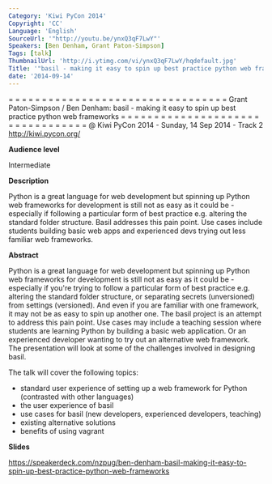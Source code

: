 ```yaml
---
Category: 'Kiwi PyCon 2014'
Copyright: 'CC'
Language: 'English'
SourceUrl: '"http://youtu.be/ynxQ3qF7LwY"'
Speakers: [Ben Denham, Grant Paton-Simpson]
Tags: [talk]
ThumbnailUrl: 'http://i.ytimg.com/vi/ynxQ3qF7LwY/hqdefault.jpg'
Title: '"basil - making it easy to spin up best practice python web frameworks"'
date: '2014-09-14'
---
```

= = = = = = = = = = = = = = = = = = = = = = = = = = = = = = = = = 
Grant Paton-Simpson / Ben Denham:
basil - making it easy to spin up best practice python web frameworks
= = = = = = = = = = = = = = = = = = = = = = = = = = = = = = = = = 
@ Kiwi PyCon 2014 - Sunday, 14 Sep 2014 - Track 2
http://kiwi.pycon.org/

**Audience level**

Intermediate

**Description**

Python is a great language for web development but spinning up Python web frameworks for development is still not as easy as it could be - especially if following a particular form of best practice e.g. altering the standard folder structure. Basil addresses this pain point. Use cases include students building basic web apps and experienced devs trying out less familiar web frameworks.

**Abstract**

Python is a great language for web development but spinning up Python web frameworks for development is still not as easy as it could be - especially if you're trying to follow a particular form of best practice e.g. altering the standard folder structure, or separating secrets (unversioned) from settings (versioned). And even if you are familiar with one framework, it may not be as easy to spin up another one. The basil project is an attempt to address this pain point. Use cases may include a teaching session where students are learning Python by building a basic web application. Or an experienced developer wanting to try out an alternative web framework. The presentation will look at some of the challenges involved in designing basil.

The talk will cover the following topics:

 - standard user experience of setting up a web framework for Python (contrasted with other languages)
 - the user experience of basil
 - use cases for basil (new developers, experienced developers, teaching)
 - existing alternative solutions
 - benefits of using vagrant

**Slides**

https://speakerdeck.com/nzpug/ben-denham-basil-making-it-easy-to-spin-up-best-practice-python-web-frameworks